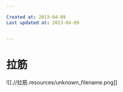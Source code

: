 ```yaml
---

Created at: 2013-04-09
Last updated at: 2013-04-09


---
```


# 拉筋


![[.//拉筋.resources/unknown_filename.png]]

